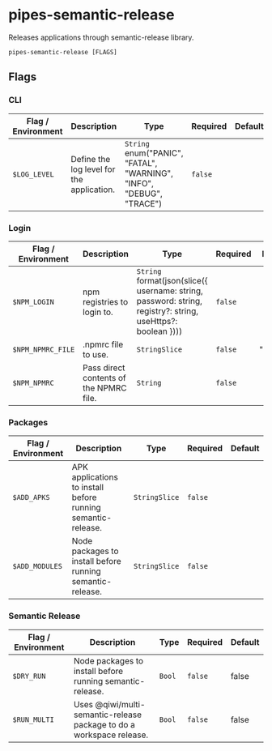 # pipes-semantic-release

Releases applications through semantic-release library.

`pipes-semantic-release [FLAGS]`

## Flags

### CLI

| Flag / Environment |  Description   |  Type    | Required | Default |
|---------------- | --------------- | --------------- |  --------------- |  --------------- |
| `$LOG_LEVEL` | Define the log level for the application.  | `String`<br/>enum(&#34;PANIC&#34;, &#34;FATAL&#34;, &#34;WARNING&#34;, &#34;INFO&#34;, &#34;DEBUG&#34;, &#34;TRACE&#34;) | `false` |  |

### Login

| Flag / Environment |  Description   |  Type    | Required | Default |
|---------------- | --------------- | --------------- |  --------------- |  --------------- |
| `$NPM_LOGIN` | npm registries to login to.  | `String`<br/>format(json(slice({ username: string, password: string, registry?: string, useHttps?: boolean }))) | `false` |  |
| `$NPM_NPMRC_FILE` | .npmrc file to use. | `StringSlice` | `false` | &#34;.npmrc&#34; |
| `$NPM_NPMRC` | Pass direct contents of the NPMRC file. | `String` | `false` |  |

### Packages

| Flag / Environment |  Description   |  Type    | Required | Default |
|---------------- | --------------- | --------------- |  --------------- |  --------------- |
| `$ADD_APKS` | APK applications to install before running semantic-release. | `StringSlice` | `false` |  |
| `$ADD_MODULES` | Node packages to install before running semantic-release. | `StringSlice` | `false` |  |

### Semantic Release

| Flag / Environment |  Description   |  Type    | Required | Default |
|---------------- | --------------- | --------------- |  --------------- |  --------------- |
| `$DRY_RUN` | Node packages to install before running semantic-release. | `Bool` | `false` | false |
| `$RUN_MULTI` | Uses @qiwi/multi-semantic-release package to do a workspace release. | `Bool` | `false` | false |
